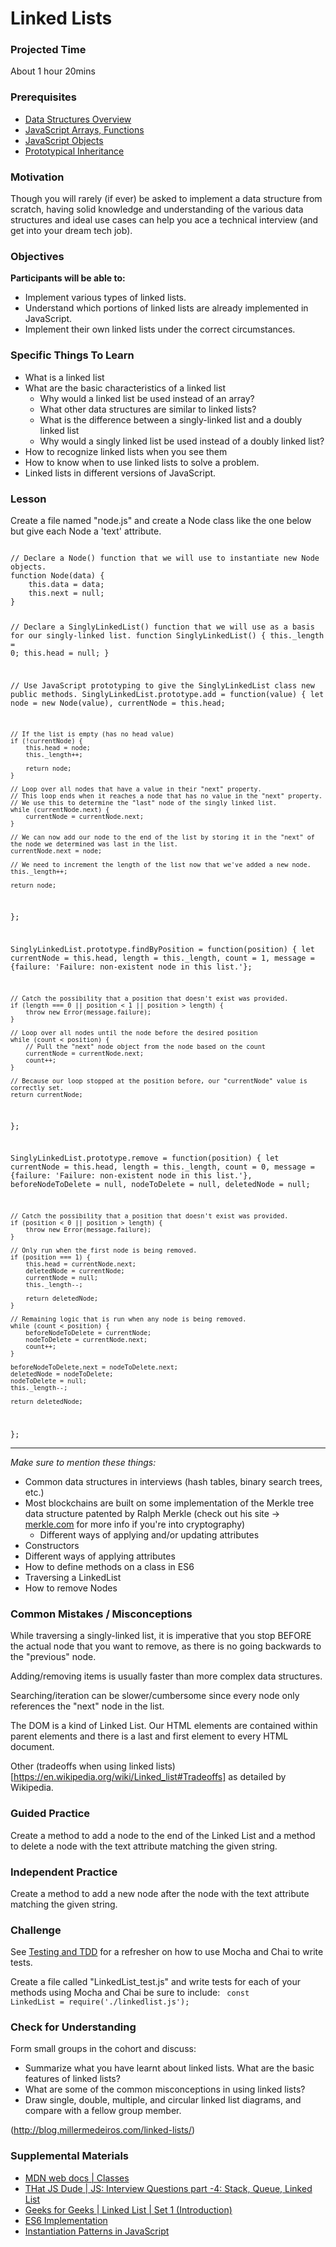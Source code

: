 # Linked Lists

### Projected Time
About 1 hour 20mins

### Prerequisites

 - [Data Structures Overview](/data-structures/intro-to-data-structures.md)
 - [JavaScript Arrays, Functions](/javascript/javascript-2-arrays-functions.md)
 - [JavaScript Objects](/javascript/javascript-7-oop.md)
 - [Prototypical Inheritance](https://developer.mozilla.org/en-US/docs/Web/JavaScript/Inheritance_and_the_prototype_chain)

### Motivation
Though you will rarely (if ever) be asked to implement a data structure from scratch, having solid knowledge and understanding of the various data structures and ideal use cases can help you ace a technical interview (and get into your dream tech job).

### Objectives
**Participants will be able to:**
- Implement various types of linked lists. 
- Understand which portions of linked lists are already implemented in JavaScript.
- Implement their own linked lists under the correct circumstances.

### Specific Things To Learn
- What is a linked list
- What are the basic characteristics of a linked list
  - Why would a linked list be used instead of an array?
  - What other data structures are similar to linked lists?
  - What is the difference between a singly-linked list and a doubly linked list
  - Why would a singly linked list be used instead of a doubly linked list?
- How to recognize linked lists when you see them
- How to know when to use linked lists to solve a problem.
- Linked lists in different versions of JavaScript.



### Lesson

Create a file named "node.js" and create a Node class like the one below but give each Node a 'text' attribute.

<code>
// Declare a Node() function that we will use to instantiate new Node objects.
function Node(data) {
    this.data = data;
    this.next = null;
}

// Declare a SinglyLinkedList() function that we will use as a basis for our singly-linked list.
function SinglyLinkedList() {
    this._length = 0;
    this.head = null;
}

// Use JavaScript prototyping to give the SinglyLinkedList class new public methods.
SinglyLinkedList.prototype.add = function(value) {
    let node = new Node(value),
        currentNode = this.head;
 
    // If the list is empty (has no head value)
    if (!currentNode) {
        this.head = node;
        this._length++;
 
        return node;
    }
 
    // Loop over all nodes that have a value in their "next" property.
    // This loop ends when it reaches a node that has no value in the "next" property.
    // We use this to determine the "last" node of the singly linked list.
    while (currentNode.next) {
        currentNode = currentNode.next;
    }
 
    // We can now add our node to the end of the list by storing it in the "next" of the node we determined was last in the list.
    currentNode.next = node;
 
    // We need to increment the length of the list now that we've added a new node.
    this._length++;
     
    return node;
};
 
SinglyLinkedList.prototype.findByPosition = function(position) {
    let currentNode = this.head,
        length = this._length,
        count = 1,
        message = {failure: 'Failure: non-existent node in this list.'};
 
    // Catch the possibility that a position that doesn't exist was provided.
    if (length === 0 || position < 1 || position > length) {
        throw new Error(message.failure);
    }
 
    // Loop over all nodes until the node before the desired position
    while (count < position) {
        // Pull the "next" node object from the node based on the count 
        currentNode = currentNode.next;
        count++;
    }
 
    // Because our loop stopped at the position before, our "currentNode" value is correctly set.
    return currentNode;
};
 
SinglyLinkedList.prototype.remove = function(position) {
    let currentNode = this.head,
        length = this._length,
        count = 0,
        message = {failure: 'Failure: non-existent node in this list.'},
        beforeNodeToDelete = null,
        nodeToDelete = null,
        deletedNode = null;
 
    // Catch the possibility that a position that doesn't exist was provided.
    if (position < 0 || position > length) {
        throw new Error(message.failure);
    }
 
    // Only run when the first node is being removed.
    if (position === 1) {
        this.head = currentNode.next;
        deletedNode = currentNode;
        currentNode = null;
        this._length--;
         
        return deletedNode;
    }
 
    // Remaining logic that is run when any node is being removed.
    while (count < position) {
        beforeNodeToDelete = currentNode;
        nodeToDelete = currentNode.next;
        count++;
    }
 
    beforeNodeToDelete.next = nodeToDelete.next;
    deletedNode = nodeToDelete;
    nodeToDelete = null;
    this._length--;
 
    return deletedNode;
};
</code>

___

*Make sure to mention these things:*
- Common data structures in interviews (hash tables, binary search trees, etc.)
- Most blockchains are built on some implementation of the Merkle tree data structure patented by Ralph Merkle (check out his site -> [merkle.com](http://merkle.com/) for more info if you're into cryptography)
  - Different ways of applying and/or updating attributes 
- Constructors
- Different ways of applying attributes
- How to define methods on a class in ES6
- Traversing a LinkedList
- How to remove Nodes

### Common Mistakes / Misconceptions

While traversing a singly-linked list, it is imperative that you stop BEFORE the actual node that you want to remove, as there is no going backwards to the "previous" node.

Adding/removing items is usually faster than more complex data structures.

Searching/iteration can be slower/cumbersome since every node only references the "next" node in the list.

The DOM is a kind of Linked List. Our HTML elements are contained within parent elements and there is a last and first element to every HTML document.

Other (tradeoffs when using linked lists)[https://en.wikipedia.org/wiki/Linked_list#Tradeoffs] as detailed by Wikipedia.


### Guided Practice

Create a method to add a node to the end of the Linked List and a method to delete a node with the text attribute matching the given string.

### Independent Practice

Create a method to add a new node after the node with the text attribute matching the given string.

### Challenge

See [Testing and TDD](../testing-and-tdd/testing-and-tdd.md) for a refresher on how to use Mocha and Chai to write tests.

Create a file called "LinkedList_test.js" and write tests for each of your methods using Mocha and Chai be sure to include:
<code>
  const LinkedList = require('./linkedlist.js');
</code>

### Check for Understanding

Form small groups in the cohort and discuss:
- Summarize what you have learnt about linked lists. What are the basic features of linked lists?
- What are some of the common misconceptions in using linked lists?
- Draw single, double, multiple, and circular linked list diagrams, and compare with a fellow group member.

(http://blog.millermedeiros.com/linked-lists/)

### Supplemental Materials
- [MDN web docs | Classes](https://developer.mozilla.org/en-US/docs/Web/JavaScript/Reference/Classes)
- [THat JS Dude | JS: Interview Questions part -4: Stack, Queue, Linked List](https://www.thatjsdude.com/interview/linkedList.html#singlyLinkedList)
- [Geeks for Geeks | Linked List | Set 1 (Introduction)](https://www.geeksforgeeks.org/linked-list-set-1-introduction/)
- [ES6 Implementation](https://gist.github.com/klugjo/a9e9ef98fe879bc2b19b5a2e5947204c)
- [Instantiation Patterns in JavaScript](https://medium.com/dailyjs/instantiation-patterns-in-javascript-8fdcf69e8f9b)
